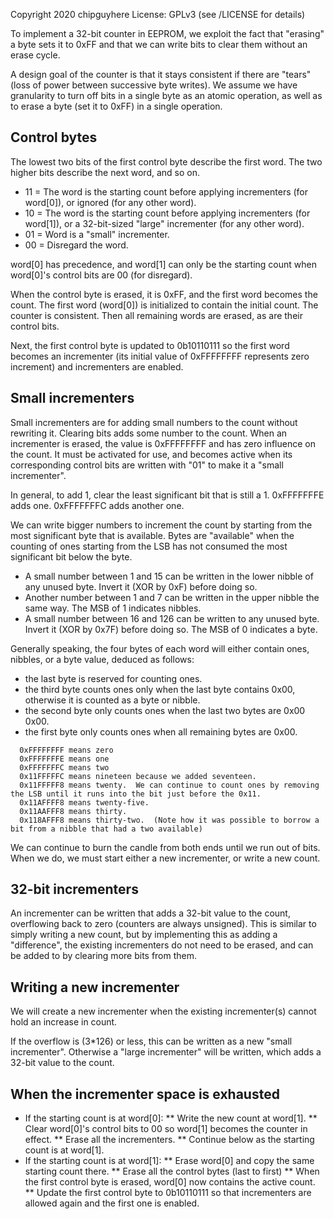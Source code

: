 Copyright 2020 chipguyhere
License: GPLv3 (see /LICENSE for details)

To implement a 32-bit counter in EEPROM, we exploit the fact that "erasing" a byte sets it to 0xFF and that we can write bits
to clear them without an erase cycle.

A design goal of the counter is that it stays consistent if there are "tears" (loss of power between successive byte writes).
We assume we have granularity to turn off bits in a single byte as an atomic operation,
as well as to erase a byte (set it to 0xFF) in a single operation.

## Control bytes

The lowest two bits of the first control byte describe the first word.  The two higher bits describe the next word, and so on.

* 11 = The word is the starting count before applying incrementers (for word[0]), or ignored (for any other word).
* 10 = The word is the starting count before applying incrementers (for word[1]), or a 32-bit-sized "large" incrementer (for any other word).
* 01 = Word is a "small" incrementer.
* 00 = Disregard the word. 

word[0] has precedence, and word[1] can only be the starting count when word[0]'s control bits are 00 (for disregard).

When the control byte is erased, it is 0xFF, and the first word becomes the count.  The first word (word[0]) is initialized to contain the
initial count.  The counter is consistent.  Then all remaining words are erased, as are their control bits.

Next, the first control byte is updated to 0b10110111 so the first word becomes an incrementer (its initial value of 0xFFFFFFFF represents zero
increment) and incrementers are enabled.


## Small incrementers

Small incrementers are for adding small numbers to the count without rewriting it.  Clearing bits adds some number to the count.  When an incrementer is erased, the value is 0xFFFFFFFF and has zero influence on the count.  It must be activated for use, and becomes active when its corresponding control bits are written with "01" to make it a "small incrementer".

In general, to add 1, clear the least significant bit that is still a 1.  0xFFFFFFFE adds one.  0xFFFFFFFC adds another one.

We can write bigger numbers to increment the count by starting from the most significant byte that is available.  Bytes are "available" when the counting of ones starting from the LSB has not consumed the most significant bit below the byte.

* A small number between 1 and 15 can be written in the lower nibble of any unused byte.  Invert it (XOR by 0xF) before doing so.
* Another number between 1 and 7 can be written in the upper nibble the same way.  The MSB of 1 indicates nibbles.
* A small number between 16 and 126 can be written to any unused byte.  Invert it (XOR by 0x7F) before doing so.  The MSB of 0 indicates a byte.

Generally speaking, the four bytes of each word will either contain ones, nibbles, or a byte value, deduced as follows:
* the last byte is reserved for counting ones.
* the third byte counts ones only when the last byte contains 0x00, otherwise it is counted as a byte or nibble.
* the second byte only counts ones when the last two bytes are 0x00 0x00.
* the first byte only counts ones when all remaining bytes are 0x00.

```
  0xFFFFFFFF means zero
  0xFFFFFFFE means one
  0xFFFFFFFC means two
  0x11FFFFFC means nineteen because we added seventeen.
  0x11FFFFF8 means twenty.  We can continue to count ones by removing the LSB until it runs into the bit just before the 0x11.
  0x11AFFFF8 means twenty-five.
  0x11AAFFF8 means thirty.
  0x118AFFF8 means thirty-two.  (Note how it was possible to borrow a bit from a nibble that had a two available)
```

We can continue to burn the candle from both ends until we run out of bits.  When we do, we must start either a new incrementer, or write a new
count.

## 32-bit incrementers

An incrementer can be written that adds a 32-bit value to the count, overflowing back to zero (counters are always unsigned).  This is similar
to simply writing a new count, but by implementing this as adding a "difference", the existing incrementers do not need to be erased, and can
be added to by clearing more bits from them.

## Writing a new incrementer

We will create a new incrementer when the existing incrementer(s) cannot hold an increase in count.

If the overflow is (3*126) or less, this can be written as a new "small incrementer".  Otherwise a "large incrementer" will be written,
which adds a 32-bit value to the count.

## When the incrementer space is exhausted
* If the starting count is at word[0]:
** Write the new count at word[1].
** Clear word[0]'s control bits to 00 so word[1] becomes the counter in effect.
** Erase all the incrementers.
** Continue below as the starting count is at word[1].
* If the starting count is at word[1]:
** Erase word[0] and copy the same starting count there.
** Erase all the control bytes (last to first) 
** When the first control byte is erased, word[0] now contains the active count.
** Update the first control byte to 0b10110111 so that incrementers are allowed again and the first one is enabled.










